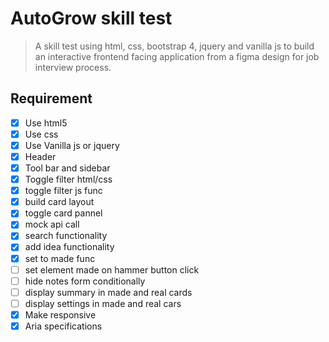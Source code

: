 # AutoGrow skill test

> A skill test using html, css, bootstrap 4, jquery and vanilla js to build an interactive frontend facing application from a figma design for job interview process.

## Requirement

- [x] Use html5
- [x] Use css
- [x] Use Vanilla js or jquery
- [x] Header
- [x] Tool bar and sidebar
- [x] Toggle filter html/css
- [x] toggle filter js func
- [x] build card layout
- [x] toggle card pannel
- [x] mock api call
- [x] search functionality
- [x] add idea functionality
- [x] set to made func
- [ ] set element made on hammer button click
- [ ] hide notes form conditionally
- [ ] display summary in made and real cards
- [ ] display settings in made and real cars
- [x] Make responsive
- [x] Aria specifications